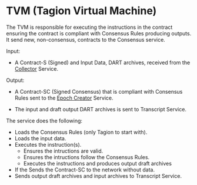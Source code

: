 # TVM (Tagion Virtual Machine)

The TVM is responsible for executing the instructions in the contract ensuring the contract is compliant with Consensus Rules producing outputs. 
It send new, non-consensus, contracts to the Consensus service.


Input: 

- A Contract-S (Signed) and Input Data, DART archives, received from the [Collector](/documents/architecture/Collector.md) Service.

Output:

- A Contract-SC (Signed Consensus) that is compliant with Consensus Rules sent to the [Epoch Creator](/documents/architecture/EpochCreator.md) Service.

- The input and draft output DART archives is sent to Transcript Service.

The service does the following:

- Loads the Consensus Rules (only Tagion to start with).
- Loads the input data.
- Executes the instruction(s).
    - Ensures the intructions are valid.
    - Ensures the intructions follow the Consensus Rules.
    - Executes the instructions and produces output draft archives
- If the Sends the Contract-SC to the network without data.
- Sends output draft archives and input archives to Transcript Service.